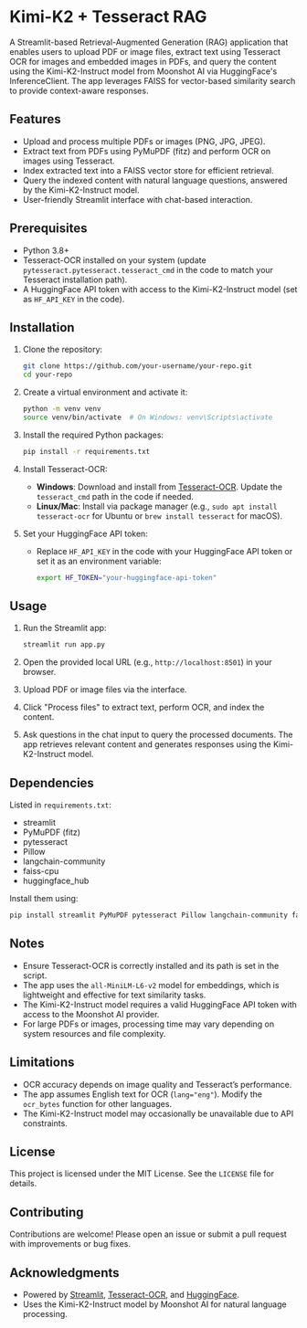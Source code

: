 # Kimi-K2 + Tesseract RAG

A Streamlit-based Retrieval-Augmented Generation (RAG) application that enables users to upload PDF or image files, extract text using Tesseract OCR for images and embedded images in PDFs, and query the content using the Kimi-K2-Instruct model from Moonshot AI via HuggingFace's InferenceClient. The app leverages FAISS for vector-based similarity search to provide context-aware responses.

## Features
- Upload and process multiple PDFs or images (PNG, JPG, JPEG).
- Extract text from PDFs using PyMuPDF (fitz) and perform OCR on images using Tesseract.
- Index extracted text into a FAISS vector store for efficient retrieval.
- Query the indexed content with natural language questions, answered by the Kimi-K2-Instruct model.
- User-friendly Streamlit interface with chat-based interaction.

## Prerequisites
- Python 3.8+
- Tesseract-OCR installed on your system (update `pytesseract.pytesseract.tesseract_cmd` in the code to match your Tesseract installation path).
- A HuggingFace API token with access to the Kimi-K2-Instruct model (set as `HF_API_KEY` in the code).

## Installation
1. Clone the repository:
   ```bash
   git clone https://github.com/your-username/your-repo.git
   cd your-repo
   ```

2. Create a virtual environment and activate it:
   ```bash
   python -m venv venv
   source venv/bin/activate  # On Windows: venv\Scripts\activate
   ```

3. Install the required Python packages:
   ```bash
   pip install -r requirements.txt
   ```

4. Install Tesseract-OCR:
   - **Windows**: Download and install from [Tesseract-OCR](https://github.com/UB-Mannheim/tesseract/wiki). Update the `tesseract_cmd` path in the code if needed.
   - **Linux/Mac**: Install via package manager (e.g., `sudo apt install tesseract-ocr` for Ubuntu or `brew install tesseract` for macOS).

5. Set your HuggingFace API token:
   - Replace `HF_API_KEY` in the code with your HuggingFace API token or set it as an environment variable:
     ```bash
     export HF_TOKEN="your-huggingface-api-token"
     ```

## Usage
1. Run the Streamlit app:
   ```bash
   streamlit run app.py
   ```

2. Open the provided local URL (e.g., `http://localhost:8501`) in your browser.

3. Upload PDF or image files via the interface.

4. Click "Process files" to extract text, perform OCR, and index the content.

5. Ask questions in the chat input to query the processed documents. The app retrieves relevant content and generates responses using the Kimi-K2-Instruct model.

## Dependencies
Listed in `requirements.txt`:
- streamlit
- PyMuPDF (fitz)
- pytesseract
- Pillow
- langchain-community
- faiss-cpu
- huggingface_hub

Install them using:
```bash
pip install streamlit PyMuPDF pytesseract Pillow langchain-community faiss-cpu huggingface_hub
```

## Notes
- Ensure Tesseract-OCR is correctly installed and its path is set in the script.
- The app uses the `all-MiniLM-L6-v2` model for embeddings, which is lightweight and effective for text similarity tasks.
- The Kimi-K2-Instruct model requires a valid HuggingFace API token with access to the Moonshot AI provider.
- For large PDFs or images, processing time may vary depending on system resources and file complexity.

## Limitations
- OCR accuracy depends on image quality and Tesseract’s performance.
- The app assumes English text for OCR (`lang="eng"`). Modify the `ocr_bytes` function for other languages.
- The Kimi-K2-Instruct model may occasionally be unavailable due to API constraints.

## License
This project is licensed under the MIT License. See the `LICENSE` file for details.

## Contributing
Contributions are welcome! Please open an issue or submit a pull request with improvements or bug fixes.

## Acknowledgments
- Powered by [Streamlit](https://streamlit.io/), [Tesseract-OCR](https://github.com/tesseract-ocr/tesseract), and [HuggingFace](https://huggingface.co/).
- Uses the Kimi-K2-Instruct model by Moonshot AI for natural language processing.